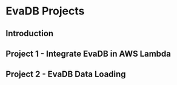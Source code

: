 # EvaDB Projects
## Introduction
## Project 1 - Integrate EvaDB in AWS Lambda
## Project 2 - EvaDB Data Loading 